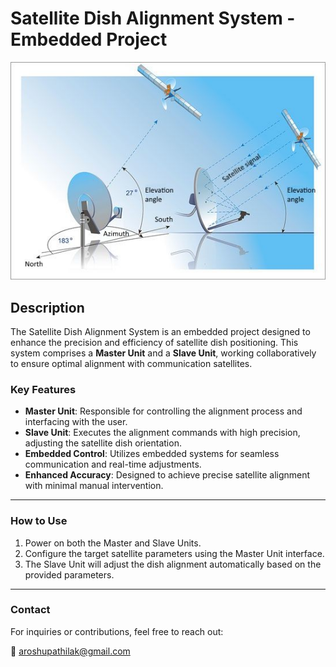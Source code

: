 # Satellite Dish Alignment System - Embedded Project

![Satellite Dish Alignment System](https://github.com/Arosh-Upathilak/Satellite-Dish-Alignment-System-Embedded-Project/blob/main/Satellite.jpg)

## Description

The Satellite Dish Alignment System is an embedded project designed to enhance the precision and efficiency of satellite dish positioning. This system comprises a **Master Unit** and a **Slave Unit**, working collaboratively to ensure optimal alignment with communication satellites.

### Key Features
- **Master Unit**: Responsible for controlling the alignment process and interfacing with the user.
- **Slave Unit**: Executes the alignment commands with high precision, adjusting the satellite dish orientation.
- **Embedded Control**: Utilizes embedded systems for seamless communication and real-time adjustments.
- **Enhanced Accuracy**: Designed to achieve precise satellite alignment with minimal manual intervention.

---

### How to Use
1. Power on both the Master and Slave Units.
2. Configure the target satellite parameters using the Master Unit interface.
3. The Slave Unit will adjust the dish alignment automatically based on the provided parameters.

---

### Contact
For inquiries or contributions, feel free to reach out:

📧 aroshupathilak@gmail.com
